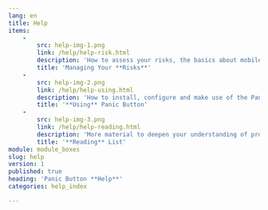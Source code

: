 ```yaml
---
lang: en
title: Help
items:
    -
        src: help-img-1.png
        link: /help/help-risk.html
        description: 'How to assess your risks, the basics about mobile phone security and other risks.'
        title: 'Managing Your **Risks**'
    -
        src: help-img-2.png
        link: /help/help-using.html
        description: 'How to install, configure and make use of the Panic Button application.'
        title: '**Using** Panic Button'
    -
        src: help-img-3.png
        link: /help/help-reading.html
        description: 'More material to deepen your understanding of protection and security for human rights defenders.'
        title: '**Reading** List'
module: module_boxes
slug: help
version: 1
published: true
heading: 'Panic Button **Help**'
categories: help_index

---
```


